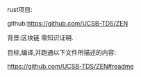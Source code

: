 rust项目:

github:https://github.com/UCSB-TDS/ZEN

背景:区块链 零知识证明.

目标,编译,并跑通以下文件所描述的内容:

https://github.com/UCSB-TDS/ZEN#readme

